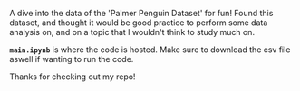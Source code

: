 A dive into the data of the 'Palmer Penguin Dataset' for fun!
Found this dataset, and thought it would be good practice to perform some data analysis on, and on a topic that I wouldn't think to study much on.

<b>`main.ipynb`</b> is where the code is hosted. Make sure to download the csv file aswell if wanting to run the code.

Thanks for checking out my repo!
